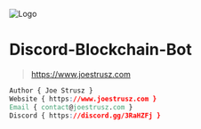 ![Logo](https://www.joestrusz.com/images/logo_small.png)
# Discord-Blockchain-Bot
> https://www.joestrusz.com
```css
Author { Joe Strusz }
Website { https://www.joestrusz.com }
Email { contact@joestrusz.com }
Discord { https://discord.gg/3RaHZFj }
```


